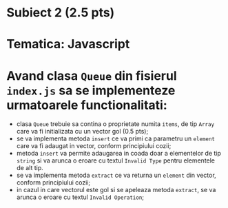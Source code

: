 # Subiect 2 (2.5 pts)
# Tematica: Javascript

# Avand clasa `Queue` din fisierul `index.js` sa se implementeze urmatoarele functionalitati: 
- clasa `Queue` trebuie sa contina o proprietate numita `items`, de tip `Array` care va fi initializata cu un vector gol (0.5 pts);
- se va implementa metoda `insert` ce va primi ca parametru un `element` care va fi adaugat in vector, conform principiului cozii;
- metoda `insert` va permite adaugarea in coada doar a elementelor de tip `string` si va arunca o eroare cu textul `Invalid Type` pentru elementele de alt tip.
- se va implementa metoda `extract` ce va returna un `element` din vector, conform principiului cozii;
- in cazul in care vectorul este gol si se apeleaza metoda `extract`, se va arunca o eroare cu textul `Invalid Operation`;